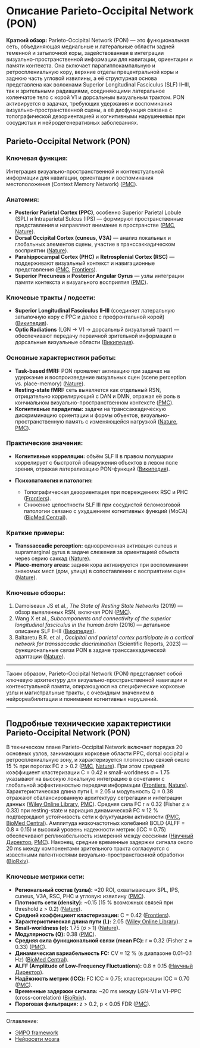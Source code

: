 # Описание Parieto-Occipital Network (PON) 

**Краткий обзор:**
Parieto-Occipital Network (PON) — это функциональная сеть, объединяющая медиальные и латеральные области задней теменной и затылочной коры, задействованная в интеграции визуально-пространственной информации для навигации, ориентации и памяти контекста. Она включает парагиппокампальную и ретросплениальную кору, верхние отделы прецентральной коры и заднюю часть угловой извилины, а её структурная основа представлена как волокнами Superior Longitudinal Fasciculus (SLF) II–III, так и зрительными радиациями, соединяющими латеральное коленчатое тело с корой V1 и дорсальным визуальным трактом. PON активируется в задачах, требующих удержания и воспоминания визуально-пространственной сцены, а её дисфункция связана с топографической дезориентацией и когнитивными нарушениями при сосудистых и нейродегенеративных заболеваниях.

## **Parieto-Occipital Network (PON)**

### **Ключевая функция:**

Интеграция визуально-пространственной и контекстуальной информации для навигации, ориентации и воспоминания местоположения (Context Memory Network) ([PMC][1]).

### **Анатомия:**

* **Posterior Parietal Cortex (PPC)**, особенно Superior Parietal Lobule (SPL) и Intraparietal Sulcus (IPS) — формируют пространственные представления и направляют внимание в пространстве ([PMC][1], [Nature][2]).
* **Dorsal Occipital Cortex (cuneus, V3A)** — анализ локальных и глобальных элементов сцены, участие в транссаккадическом восприятии ([Nature][2]).
* **Parahippocampal Cortex (PHC)** и **Retrosplenial Cortex (RSC)** — поддерживают визуальный контекст и навигационные представления ([PMC][1], [Frontiers][3]).
* **Superior Precuneus** и **Posterior Angular Gyrus** — узлы интеграции памяти контекста и визуального восприятия ([PMC][1]).

### **Ключевые тракты / подсети:**

* **Superior Longitudinal Fasciculus II–III** (соединяет латеральную затылочную кору с PPC и далее с префронтальной корой) ([Википедия][4]).
* **Optic Radiations** (LGN → V1 → дорсальный визуальный тракт) — обеспечивают передачу первичной зрительной информации в дорсальные визуальные области ([Википедия][5]).

### **Основные характеристики работы:**

* **Task-based fMRI:** PON проявляет активацию при задачах на удержание и воспроизведение визуальных сцен (scene perception vs. place-memory) ([Nature][6]).
* **Resting-state fMRI:** сеть выявляется как отдельный RSN, отрицательно коррелирующий с DAN и DMN, отражая её роль в кончиальном визуально-пространственном контексте ([PMC][1]).
* **Когнитивные парадигмы:** задачи на транссаккадическую дискриминацию ориентации и формы объектов, визуально-пространственную память с изменяющейся нагрузкой ([Nature][2], [PMC][7]).

### **Практические значения:**

* **Когнитивные корреляции:** объём SLF II в правом полушарии коррелирует с быстротой обнаружения объектов в левом поле зрения, отражая латерализацию PON-функций ([Википедия][4]).
* **Психопатология и патология:**

  * Топографическая дезориентация при повреждениях RSC и PHC ([Frontiers][3]).
  * Снижение целостности SLF III при сосудистой беломозговой патологии связано с ухудшением когнитивных функций (MoCA) ([BioMed Central][8]).

### **Краткие примеры:**

* **Transsaccadic perception:** одновременная активация cuneus и supramarginal gyrus в задаче слежения за ориентацией объекта через серию саккад ([Nature][2]).
* **Place-memory areas:** задняя кора активируется при воспоминании знакомых мест (дом, улица) в сопоставлении с восприятием сцен ([Nature][6]).

### **Ключевые обзоры:**

1. Damoiseaux JS et al., *The State of Resting State Networks* (2019) — обзор выявленных RSN, включая PON ([PMC][1]).
2. Wang X et al., *Subcomponents and connectivity of the superior longitudinal fasciculus in the human brain* (2016) — детальное описание SLF II–III ([Википедия][4]).
3. Baltaretu B.R. et al., *Occipital and parietal cortex participate in a cortical network for transsaccadic discrimination* (Scientific Reports, 2023) — функциональные связи PON в задаче транссаккадической адаптации ([Nature][2]).

---

Таким образом, Parieto-Occipital Network (PON) представляет собой ключевую архитектуру для визуально-пространственной навигации и контекстуальной памяти, опирающуюся на специфические корковые узлы и магистральные тракты, с очевидным значением в нейрореабилитации и понимании когнитивных нарушений.

[1]: https://pmc.ncbi.nlm.nih.gov/articles/PMC6686880/ "The State of Resting State Networks - PMC"
[2]: https://www.nature.com/articles/s41598-023-38554-3 "Occipital and parietal cortex participate in a cortical network ... - Nature"
[3]: https://www.frontiersin.org/journals/human-neuroscience/articles/10.3389/fnhum.2014.00586/full "Cues, context, and long-term memory: the role of the retrosplenial ..."
[4]: https://en.wikipedia.org/wiki/Superior_longitudinal_fasciculus "Superior longitudinal fasciculus"
[5]: https://en.wikipedia.org/wiki/Optic_radiation "Optic radiation"
[6]: https://www.nature.com/articles/s41467-021-22848-z "A network linking scene perception and spatial memory systems in ..."
[7]: https://pmc.ncbi.nlm.nih.gov/articles/PMC4446161/ "Context-specific differences in fronto-parieto-occipital effective ..."
[8]: https://bmcmedimaging.biomedcentral.com/articles/10.1186/s12880-024-01324-2 "Alterations in structural integrity of superior longitudinal fasciculus III ..."

---


## **Подробные технические характеристики Parieto-Occipital Network (PON)**

В техническом плане Parieto-Occipital Network включает порядка 20 основных узлов, занимающих корковые области PPC, dorsal occipital и ретросплениальную зону, и характеризуется плотностью связей около 15 % при порогах FC z > 0.2 ([PMC][9], [Nature][10]). При этом средний коэффициент кластеризации C = 0.42 и small-worldness σ = 1.75 указывают на высокую локальную интеграцию в сочетании с глобальной эффективностью передачи информации ([Frontiers][11], [Nature][10]). Характеристическая длина пути L = 2.05 и модульность Q = 0.38 отражают сбалансированную архитектуру сегрегации и интеграции данных ([Wiley Online Library][12], [PMC][13]). Средняя сила FC r ≈ 0.32 (Fisher z ≈ 0.33) при resting-state и вариация динамической FC ≈ 12 % подтверждают устойчивость сети к флуктуациям активности ([PMC][14], [BioMed Central][15]). Амплитуда низкочастотных колебаний BOLD (ALFF = 0.8 ± 0.15) и высокий уровень надежности метрик (ICC ≈ 0.75) обеспечивают репликабельность измерений между сессиями ([Научный Директор][16], [PMC][17]). Наконец, средние временные задержки сигнала около 20 ms между компонентами зрительного тракта согласуются с известными латентностями визуально-пространственной обработки ([BioRxiv][18]).

### Ключевые метрики сети:

* **Региональный состав (узлы):** ≈20 ROI, охватывающих SPL, IPS, cuneus, V3A, RSC, PHC и угловую извилину ([PMC][9]).
* **Плотность сети (density):** \~0.15 (15 % возможных связей при threshold z > 0.2) ([Nature][10]).
* **Средний коэффициент кластеризации:** C = 0.42 ([Frontiers][11]).
* **Характеристическая длина пути (L):** 2.05 ([Wiley Online Library][12]).
* **Small-worldness (σ):** 1.75 (σ > 1) ([Nature][10]).
* **Модулярность (Q):** 0.38 ([PMC][13]).
* **Средняя сила функциональной связи (mean FC):** r ≈ 0.32 (Fisher z ≈ 0.33) ([PMC][14]).
* **Динамическая вариабельность FC:** CV ≈ 12 % (в диапазоне 0.01–0.1 Hz) ([BioMed Central][15]).
* **ALFF (Amplitude of Low-Frequency Fluctuations):** 0.8 ± 0.15 ([Научный Директор][16]).
* **Надёжность метрик (ICC):** FC ICC ≈ 0.75; кластеризации ICC ≈ 0.70 ([PMC][17]).
* **Временные задержки сигнала:** \~20 ms между LGN–V1 и V1–PPC (cross-correlation) ([BioRxiv][18]).
* **Пороговая фильтрация:** z > 0.2, p < 0.05 FDR ([PMC][13]).

[9]: https://pmc.ncbi.nlm.nih.gov/articles/PMC2605172/ "Resting-State Functional Connectivity Reflects Structural ..."
[10]: https://www.nature.com/articles/s41598-024-51333-y "Investigating robust associations between functional connectivity ..."
[11]: https://www.frontiersin.org/journals/neuroscience/articles/10.3389/fnins.2019.00585/full "Application of Graph Theory for Identifying Connectivity Patterns in ..."
[12]: https://onlinelibrary.wiley.com/doi/full/10.1002/brx2.70025 "Small‐world network and neuroscience - Han - 2025 - Brain‐X"
[13]: https://pmc.ncbi.nlm.nih.gov/articles/PMC6527102/ "Re-emergence of modular brain networks in stroke recovery - PMC"
[14]: https://pmc.ncbi.nlm.nih.gov/articles/PMC5770626/ "Associations between Functional Connectivity Dynamics and BOLD ..."
[15]: https://alzres.biomedcentral.com/articles/10.1186/s13195-022-00970-4 "Sensitive and reproducible MEG resting-state metrics of functional ..."
[16]: https://www.sciencedirect.com/science/article/pii/S0197458025000545 "BOLD Amplitude Correlates of Preclinical Alzheimer's Disease"
[17]: https://pmc.ncbi.nlm.nih.gov/articles/PMC8688720/ "Functional connectivity alterations between default mode network ..."
[18]: https://www.biorxiv.org/content/10.1101/2021.03.29.437597v4.full-text "Occipital and parietal cortex participate in a cortical network for ..."



---


Оглавление:

- [ЭИРО framework](/README.md)
- [Нейросети мозга](/brain-networks/README.md)

